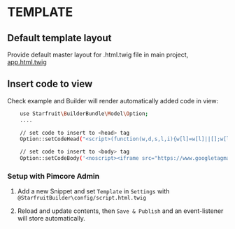 # TEMPLATE

## Default template layout

Provide default master layout for .html.twig file in main project, [app.html.twig](../templates/layout/app.html.twig)

## Insert code to view

Check example and Builder will render automatically added code in view:

```bash
    use Starfruit\BuilderBundle\Model\Option;
    ....

    // set code to insert to <head> tag
    Option::setCodeHead("<script>(function(w,d,s,l,i){w[l]=w[l]||[];w[l].push({'gtm.start':new Date().getTime(),event:'gtm.js'});var f=d.getElementsByTagName(s)[0],j=d.createElement(s),dl=l!='dataLayer'?'&l='+l:'';j.async=true;j.src='https://www.googletagmanager.com/gtm.js?id='+i+dl;f.parentNode.insertBefore(j,f);})(window,document,'script','dataLayer','GTM-XXXXXXX');</script>");

    // set code to insert to <body> tag
    Option::setCodeBody('<noscript><iframe src="https://www.googletagmanager.com/ns.html?id=GTM-XXXXXXX" height="0" width="0" style="display:none;visibility:hidden"></iframe></noscript>');

```

### Setup with Pimcore Admin

1. Add a new Snippet and set `Template` in `Settings` with `@StarfruitBuilder\config/script.html.twig`

2. Reload and update contents, then `Save & Publish` and an event-listener will store automatically.
